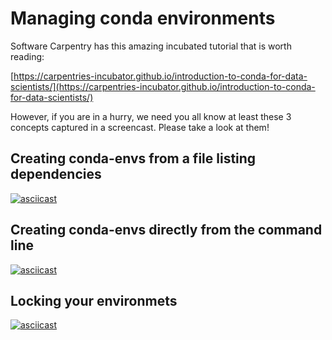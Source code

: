 # Managing conda environments


Software Carpentry has this amazing incubated tutorial that is worth reading:

[https://carpentries-incubator.github.io/introduction-to-conda-for-data-scientists/](https://carpentries-incubator.github.io/introduction-to-conda-for-data-scientists/)


However, if you are in a hurry, we need you all know at least these 3 concepts captured in a screencast.
Please take a look at them!

## Creating conda-envs from a file listing dependencies

[![asciicast](https://asciinema.org/a/514558.svg)](https://asciinema.org/a/514558)

## Creating conda-envs directly from the command line

[![asciicast](https://asciinema.org/a/514559.svg)](https://asciinema.org/a/514559)

## Locking your environmets

[![asciicast](https://asciinema.org/a/514560.svg)](https://asciinema.org/a/514560)

